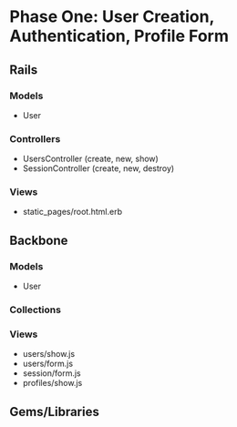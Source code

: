 # Phase One: User Creation, Authentication, Profile Form

## Rails
### Models
* User

### Controllers
* UsersController (create, new, show)
* SessionController (create, new, destroy)

### Views
* static_pages/root.html.erb

## Backbone
### Models
* User

### Collections

### Views
* users/show.js
* users/form.js
* session/form.js
* profiles/show.js

## Gems/Libraries
